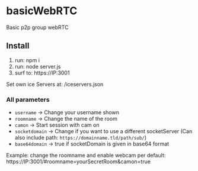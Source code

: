 # basicWebRTC

Basic p2p group webRTC 

## Install ##

1. run: npm i
2. run: node server.js
3. surf to: https://IP:3001


Set own ice Servers at: /iceservers.json

### All parameters ###
* `username` -> Change your username shown
* `roomname` -> Change the name of the room
* `camon` -> Start session with cam on
* `socketdomain` -> Change if you want to use a different socketServer (Can also include path: `https://domainname.tld/path/sub/`)
* `base64domain` -> true if socketDomain is given in base64 format

Example: change the roomname and enable webcam per default: https://IP:3001/#roomname=yourSecretRoom&camon=true
